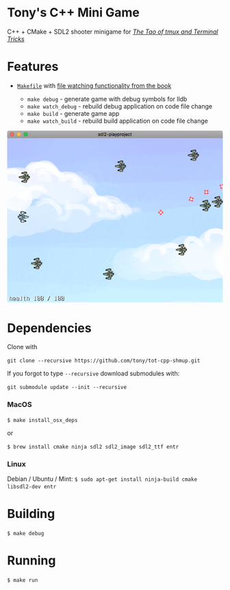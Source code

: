 # Tony's C++ Mini Game

C++ + CMake + SDL2 shooter minigame for [*The Tao of tmux and Terminal Tricks*](https://leanpub.com/the-tao-of-tmux/read)

# Features

* [`Makefile`](https://en.wikipedia.org/wiki/Makefile) with [file watching functionality from the
  book](https://leanpub.com/the-tao-of-tmux/read#leanpub-auto-file-watching)

  * `make debug` - generate game with debug symbols for lldb
  * `make watch_debug` - rebuild debug application on code file change
  * `make build` - generate game app
  * `make watch_build` - rebuild build application on code file change

![screenshot](resources/screenshot.png)

# Dependencies

Clone with

`git clone --recursive https://github.com/tony/tot-cpp-shmup.git`

If you forgot to type `--recursive` download submodules with:

`git submodule update --init --recursive`

### MacOS

`$ make install_osx_deps`

or

`$ brew install cmake ninja sdl2 sdl2_image sdl2_ttf entr`

### Linux

Debian / Ubuntu / Mint: `$ sudo apt-get install ninja-build cmake libsdl2-dev entr`

# Building

`$ make debug`

# Running

`$ make run`
